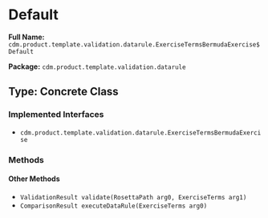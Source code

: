 # Default

**Full Name:** `cdm.product.template.validation.datarule.ExerciseTermsBermudaExercise$Default`

**Package:** `cdm.product.template.validation.datarule`

## Type: Concrete Class

### Implemented Interfaces

- `cdm.product.template.validation.datarule.ExerciseTermsBermudaExercise`

### Methods

#### Other Methods

- `ValidationResult validate(RosettaPath arg0, ExerciseTerms arg1)`
- `ComparisonResult executeDataRule(ExerciseTerms arg0)`

